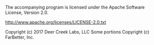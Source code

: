The accompanying program is licensed under the Apache Software
License, Version 2.0.

http://www.apache.org/licenses/LICENSE-2.0.txt

Copyright (c) 2017 Deer Creek Labs, LLC
Some portions Copyright (c) FarBetter, Inc.
